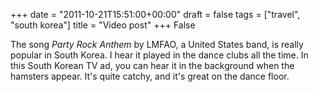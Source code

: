 +++
date = "2011-10-21T15:51:00+00:00"
draft = false
tags = ["travel", "south korea"]
title = "Video post"
+++
False

The song *Party Rock Anthem* by LMFAO, a United States band, is really popular in South Korea. I hear it played in the dance clubs all the time. In this South Korean TV ad, you can hear it in the background when the hamsters appear. It's quite catchy, and it's great on the dance floor.
